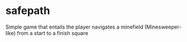 # safepath
Simple game that entails the player navigates a minefield (Minesweeper-like) from a start to a finish square
